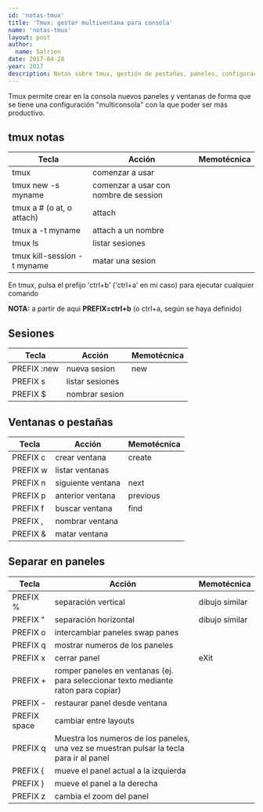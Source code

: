 ```yaml
---
id: 'notas-tmux'
title: 'Tmux: gestor multiventana para consola'
name: 'notas-tmux'
layout: post
author:
  name: Salrion
date: 2017-04-28
year: 2017
description: Notas sobre tmux, gestión de pestañas, paneles, configuración, atajos de teclados y otras características. Herramienta de productividad para la consola.
---
```


Tmux permite crear en la consola nuevos paneles y ventanas de forma que se tiene una configuración "multiconsola" con la que poder ser más productivo.

## tmux notas

| **Tecla**                   | **Acción**                            | **Memotécnica** |
| --------------------------- | ------------------------------------- | --------------- |
| tmux                        | comenzar a usar                       |                 |
| tmux new -s myname          | comenzar a usar con nombre de session |                 |
| tmux a # (o at, o attach)   | attach                                |                 |
| tmux a -t myname            | attach a un nombre                    |                 |
| tmux ls                     | listar sesiones                       |                 |
| tmux kill-session -t myname | matar una sesion                      |                 |

En tmux, pulsa el prefijo 'ctrl+b' ('ctrl+a' en mi caso) para ejecutar cualquier comando

**NOTA:** a partir de aqui **PREFIX=ctrl+b** (o ctrl+a, según se haya definido)

## Sesiones

| **Tecla**   | **Acción**      | **Memotécnica** |
| ----------- | --------------- | --------------- |
| PREFIX :new | nueva sesion    | new             |
| PREFIX s    | listar sesiones |                 |
| PREFIX \$   | nombrar sesion  |                 |

## Ventanas o pestañas

| **Tecla** | **Acción**        | **Memotécnica** |
| --------- | ----------------- | --------------- |
| PREFIX c  | crear ventana     | create          |
| PREFIX w  | listar ventanas   |                 |
| PREFIX n  | siguiente ventana | next            |
| PREFIX p  | anterior ventana  | previous        |
| PREFIX f  | buscar ventana    | find            |
| PREFIX ,  | nombrar ventana   |                 |
| PREFIX &  | matar ventana     |                 |

## Separar en paneles

| **Tecla**    | **Acción**                                                                               | **Memotécnica** |
| ------------ | ---------------------------------------------------------------------------------------- | --------------- |
| PREFIX %     | separación vertical                                                                      | dibujo similar  |
| PREFIX \"    | separación horizontal                                                                    | dibujo similar  |
| PREFIX o     | intercambiar paneles swap panes                                                          |                 |
| PREFIX q     | mostrar numeros de los paneles                                                           |                 |
| PREFIX x     | cerrar panel                                                                             | eXit            |
| PREFIX \+    | romper paneles en ventanas (ej. para seleccionar texto mediante raton para copiar)       |                 |
| PREFIX \-    | restaurar panel desde ventana                                                            |                 |
| PREFIX space | cambiar entre layouts                                                                    |                 |
| PREFIX q     | Muestra los numeros de los paneles, una vez se muestran pulsar la tecla para ir al panel |                 |
| PREFIX {     | mueve el panel actual a la izquierda                                                     |                 |
| PREFIX }     | mueve el panel a la derecha                                                              |                 |
| PREFIX z     | cambia el zoom del panel                                                                 |                 |
